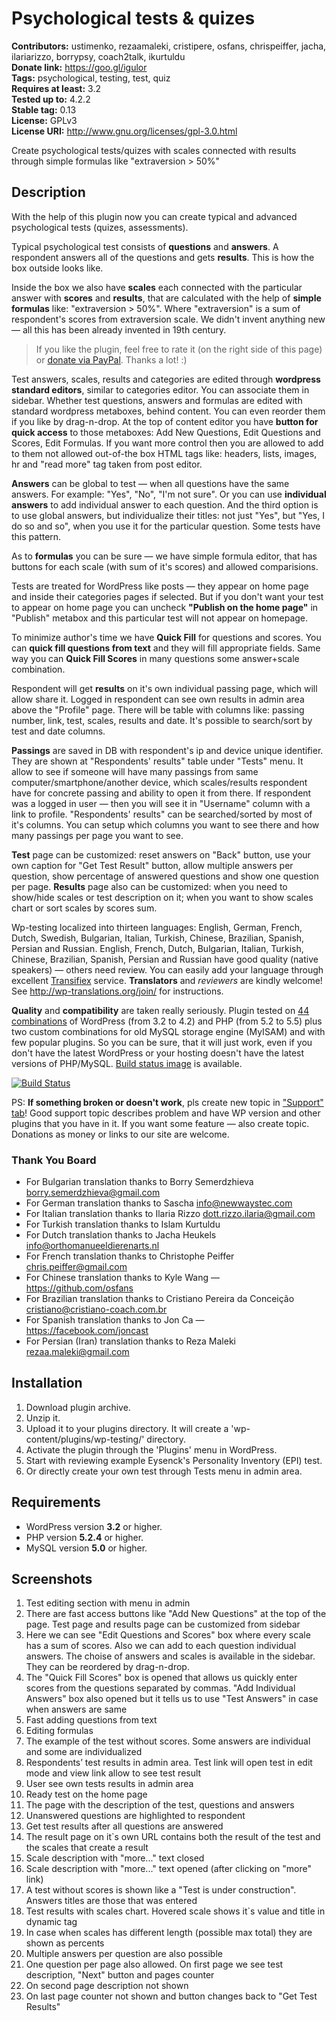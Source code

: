 # Psychological tests & quizes #

**Contributors:** ustimenko, rezaamaleki, cristipere, osfans, chrispeiffer, jacha, ilariarizzo, borrypsy, coach2talk, ikurtuldu  
**Donate link:** https://goo.gl/igulor  
**Tags:** psychological, testing, test, quiz  
**Requires at least:** 3.2  
**Tested up to:** 4.2.2  
**Stable tag:** 0.13  
**License:** GPLv3  
**License URI:** http://www.gnu.org/licenses/gpl-3.0.html  

Create psychological tests/quizes with scales connected with results through simple formulas like "extraversion > 50%"

## Description ##

With the help of this plugin now you can create typical and advanced psychological tests (quizes, assessments).

Typical psychological test consists of **questions** and **answers**. A respondent answers all of the questions and gets **results**. This is how the box outside looks like.

Inside the box we also have **scales** each connected with the particular answer with **scores** and **results**, that are calculated with the help of **simple formulas** like: "extraversion > 50%". Where "extraversion" is a sum of respondent's scores from extraversion scale. We didn't invent anything new — all this has been already invented in 19th century.

> If you like the plugin, feel free to rate it (on the right side of this page) or [donate via PayPal](https://goo.gl/igulor). Thanks a lot! :)

Test answers, scales, results and categories are edited through **wordpress standard editors**, similar to categories editor. You can associate them in sidebar. Whether test questions, answers and formulas are edited with standard wordpress metaboxes, behind content. You can even reorder them if you like by drag-n-drop. At the top of content editor you have **button for quick access** to those metaboxes: Add New Questions, Edit Questions and Scores, Edit Formulas. If you want more control then you are allowed to add to them not allowed out-of-the box HTML tags like: headers, lists, images, hr and "read more" tag taken from post editor.

**Answers**  can be global to test — when all questions have the same answers. For example: "Yes", "No", "I'm not sure". Or you can use **individual answers** to add individual answer to each question. And the third option is to use global answers, but individualize their titles: not just "Yes", but "Yes, I do so and so", when you use it for the particular question. Some tests have this pattern.

As to **formulas** you can be sure — we have simple formula editor, that has buttons for each scale (with sum of it's scores) and allowed comparisions.

Tests are treated for WordPress like posts — they appear on home page and inside their categories pages if selected. But if you don't want your test to appear on home page you can uncheck **"Publish on the home page"** in "Publish" metabox and this particular test will not appear on homepage.

To minimize author's time we have **Quick Fill** for questions and scores. You can **quick fill questions from text** and they will fill appropriate fields. Same way you can **Quick Fill Scores** in many questions some answer+scale combination.

Respondent will get **results** on it's own individual passing page, which will allow share it. Logged in respondent can see own results in admin area above the "Profile" page. There will be table with columns like: passing number, link, test, scales, results and date. It's possible to search/sort by test and date columns.

**Passings** are saved in DB with respondent's ip and device unique identifier. They are shown at "Respondents' results" table under "Tests" menu. It allow to see if someone will have many passings from same computer/smartphone/another device, which scales/results respondent have for concrete passing and ability to open it from there. If respondent was a logged in user — then you will see it in "Username" column with a link to profile. "Respondents' results" can be searched/sorted by most of it's columns. You can setup which columns you want to see there and how many passings per page you want to see.

**Test** page can be customized: reset answers on "Back" button, use your own caption for "Get Test Result" button, allow multiple answers per question, show percentage of answered questions and show one question per page.
**Results** page also can be customized: when you need to show/hide scales or test description on it; when you want to show scales chart or sort scales by scores sum.

Wp-testing localized into thirteen languages: English, German, French, Dutch, Swedish, Bulgarian, Italian, Turkish, Chinese, Brazilian, Spanish, Persian and Russian. English, French, Dutch, Bulgarian, Italian, Turkish, Chinese, Brazilian, Spanish, Persian and Russian have good quality (native speakers) — others need review. You can easily add your language through excellent [Transifiex](https://www.transifex.com/projects/p/wp-testing/) service. **Translators** and *reviewers* are kindly welcome! See http://wp-translations.org/join/ for instructions.

**Quality** and **compatibility** are taken really seriously. Plugin tested on [44 combinations](https://travis-ci.org/garex/wp-testing) of WordPress (from 3.2 to 4.2) and PHP (from 5.2 to 5.5) plus two custom combinations for old MySQL storage engine (MyISAM) and with few popular plugins. So you can be sure, that it will just work, even if you don't have  the latest WordPress or your hosting doesn't have the latest versions of PHP/MySQL. [Build status image](https://travis-ci.org/garex/wp-testing.svg?branch=develop) is available.

[![Build Status](https://travis-ci.org/garex/wp-testing.svg?branch=develop)](https://travis-ci.org/garex/wp-testing)

PS: **If something broken or doesn't work**, pls create new topic in ["Support" tab](https://wordpress.org/support/plugin/wp-testing)! Good support topic describes problem and have WP version and other plugins that you have in it. If you want some feature — also create topic. Donations as money or links to our site are welcome.

### Thank You Board ###

* For Bulgarian translation thanks to Borry Semerdzhieva <borry.semerdzhieva@gmail.com>
* For German translation thanks to Sascha <info@newwaystec.com>
* For Italian translation thanks to Ilaria Rizzo <dott.rizzo.ilaria@gmail.com>
* For Turkish translation thanks to Islam Kurtuldu
* For Dutch translation thanks to Jacha Heukels <info@orthomanueeldierenarts.nl>
* For French translation thanks to Christophe Peiffer <chris.peiffer@gmail.com>
* For Chinese translation thanks to Kyle Wang — https://github.com/osfans
* For Brazilian translation thanks to Cristiano Pereira da Conceição <cristiano@cristiano-coach.com.br>
* For Spanish translation thanks to Jon Ca — https://facebook.com/joncast
* For Persian (Iran) translation thanks to Reza Maleki <rezaa.maleki@gmail.com>


## Installation ##

1. Download plugin archive.
1. Unzip it.
1. Upload it to your plugins directory. It will create a 'wp-content/plugins/wp-testing/' directory.
1. Activate the plugin through the 'Plugins' menu in WordPress.
1. Start with reviewing example Eysenck's Personality Inventory (EPI) test.
1. Or directly create your own test through Tests menu in admin area.

## Requirements ##

* WordPress version **3.2** or higher.
* PHP version **5.2.4** or higher.
* MySQL version **5.0** or higher.

## Screenshots ##

01. Test editing section with menu in admin
02. There are fast access buttons like "Add New Questions" at the top of the page. Test page and results page can be customized from sidebar
03. Here we can see "Edit Questions and Scores" box where every scale has a sum of scores. Also we can add to each question individual answers. The choise of answers and scales is available in the sidebar. They can be reordered by drag-n-drop.
04. The "Quick Fill Scores" box is opened that allows us quickly enter scores from the questions separated by commas. "Add Individual Answers" box also opened but it tells us to use "Test Answers" in case when answers are same
05. Fast adding questions from text
06. Editing formulas
07. The example of the test without scores. Some answers are individual and some are individualized
08. Respondents’ test results in admin area. Test link will open test in edit mode and view link allow to see test result
09. User see own tests results in admin area
10. Ready test on the home page
11. The page with the description of the test, questions and answers
12. Unanswered questions are highlighted to respondent
13. Get test results after all questions are answered
14. The result page on it`s own URL contains both the result of the test and the scales that create a result
15. Scale description with "more..." text closed
16. Scale description with "more..." text opened (after clicking on "more" link)
17. A test without scores is shown like a "Test is under construction". Answers titles are those that was entered
18. Test results with scales chart. Hovered scale shows it`s value and title in dynamic tag
19. In case when scales has different length (possible max total) they are shown as percents
20. Multiple answers per question are also possible
21. One question per page also allowed. On first page we see test description, "Next" button and pages counter
22. On second page description not shown
23. On last page counter not shown and button changes back to "Get Test Results"
